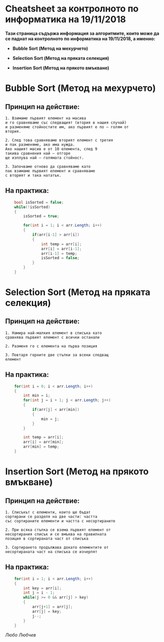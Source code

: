 # Cheatsheet за контролното по информатика на 19/11/2018
**Тази страница съдържа информация за алгоритмите, които може да се паднат на контролното по информатика на 19/11/2018, а именно:**

- **Bubble Sort (Метод на мехурчето)**

- **Selection Sort (Метод на пряката селекция)**

- **Insertion Sort (Метод на прякото вмъкване)**

# Bubble Sort (Метод на мехурчето)

## **Принцип на действие:**

    1. Взимаме първият елемент на масива
    и го сравняваме със следващият (втория в нашия случай)
    и разменяме стойностите им, ако първият е по – голям от
    втория.

    2. След това сравняваме вторият елемент с третия
    и пак разменяме, ако има нужда.
    Ако нашият масив е от 10 елемента, след 9
    такива сравнения най – отгоре
    ще изплува най – голямата стойност.

    3. Започваме отново да сравняваме като
    пак взимаме първият елемент и сравняваме
    с вторият и така нататък.

## **На практика:**

```csharp
    bool isSorted = false;
    while(!isSorted) 
    {
        isSorted = true;

        for(int i = 1; i < arr.Length; i++) 
        {
            if(arr[i-1] > arr[i]) 
            {
                int temp = arr[i];
                arr[i] = arr[i-1];
                arr[i-1] = temp;
                isSorted = false;
            }
        }
    }

```

# Selection Sort (Метод на пряката селекция)

## **Принцип на действие:**

    1. Намира най-малкия елемент в списъка като 
    сравнява първият елемент с всички останали

    2. Разменя го с елемента на първа позиция

    3. Повтаря горните две стъпки за всеки следващ
    елемент

## **На практика:**

```csharp
    for(int i = 0; i < arr.Length; i++) 
    {
        int min = i;
        for(int j = i + 1; j < arr.Length; j++) 
        {
            if(arr[j] < arr[min]) 
            {
                min = j;
            }
        }

        int temp = arr[i];
        arr[i] = arr[min];
        arr[min] = temp;
    }
```

# Insertion Sort (Метод на прякото вмъкване)

## **Принцип на действие:** 

    1. Списъкът с елементи, които ще бъдат
    сортирани се разделя на две части: частта
    със сортираните елементи и частта с несортираните

    2. При всяка стъпка се взема първият елемент от
    несортирания списък и се вмъква на правилната
    позиция в сортираната част от списъка

    3. Сортирането продължава докато елементите от
    несортираната част на списъка се изчерпят

## **На практика:**

```csharp
    for(int i = 1; i < arr.Length; i++) 
    {
        int key = arr[i];
        int j = i - 1;
        while(j >= 0 && arr[j] > key) 
        {
            arr[j+1] = arr[j];
            arr[j] = key;
            j--;
        }
    }
```

*Любо Любчев*
